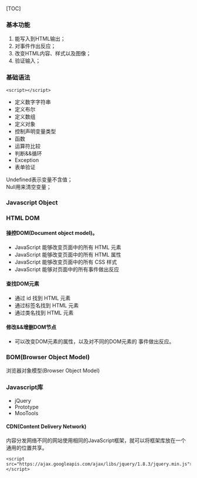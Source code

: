 
 [TOC]

### 基本功能
1. 能写入到HTML输出；
2. 对事件作出反应；
3. 改变HTML内容、样式以及图像；
5. 验证输入；


### 基础语法

```
<script></script>
```

- 定义数字字符串
- 定义布尔
- 定义数组
- 定义对象
- 控制声明变量类型
- 函数
- 运算符比较
- 判断&&循环
- Exception
- 表单验证

Undefined表示变量不含值；   
Null用来清空变量；

### Javascript Object



### HTML DOM

#### 操控DOM(Document object model)。
+ JavaScript 能够改变页面中的所有 HTML 元素
+ JavaScript 能够改变页面中的所有 HTML 属性
+ JavaScript 能够改变页面中的所有 CSS 样式
+ JavaScript 能够对页面中的所有事件做出反应

#### 查找DOM元素
+ 通过 id 找到 HTML 元素
+ 通过标签名找到 HTML 元素
+ 通过类名找到 HTML 元素

#### 修改&&增删DOM节点
+ 可以改变DOM元素的属性，以及对不同的DOM元素的
事件做出反应。

### BOM(Browser Object Model)
浏览器对象模型(Browser Object Model)


### Javascript库
- jQuery
- Prototype
- MooTools

#### CDN(Content Delivery Network) 
内容分发网络不同的网站使用相同的JavaScript框架，就可以将框架库放在一个通用的位置共享。
```
<script src="https://ajax.googleapis.com/ajax/libs/jquery/1.8.3/jquery.min.js">
</script>
```
